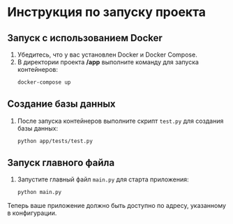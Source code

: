 # Инструкция по запуску проекта

## Запуск с использованием Docker

1. Убедитесь, что у вас установлен Docker и Docker Compose.
2. В директории проекта **/app** выполните команду для запуска контейнеров:
    ```sh
    docker-compose up
    ```

## Создание базы данных

1. После запуска контейнеров выполните скрипт `test.py` для создания базы данных:
    ```sh
    python app/tests/test.py
    ```

## Запуск главного файла

1. Запустите главный файл `main.py` для старта приложения:
    ```sh
    python main.py
    ```

Теперь ваше приложение должно быть доступно по адресу, указанному в конфигурации.